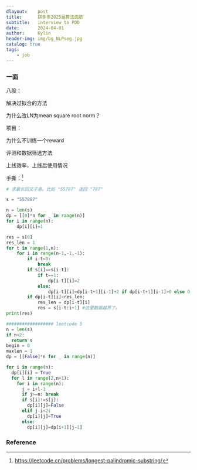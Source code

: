 ```yaml
---
dlayout:    post
title:      拼多多2025届算法面筋
subtitle:   interview to PDD
date:       2024-04-01
author:     Kylin
header-img: img/bg_NLPseg.jpg
catalog: true
tags:
    - job
---
```






### 一面

八股：

解决过拟合的方法

为什么改LN为mean square root norm？

项目：

为什么不训练一个reward

评测和数据筛选方法

上线效率，上线后使用情况

手撕：[^1]

```python
# 求最长回文子串。比如 "55787" 返回 "787"

s = "557887"

n = len(s)
dp = [[0]*n for _ in range(n)]
for i in range(n):
    dp[i][i]=1

res = s[0]
res_len = 1
for t in range(1,n):
    for i in range(n-1,-1,-1):
        if i-t<0:
            break
        if s[i]==s[i-t]:
            if t==1:
                dp[i-t][i]=2
            else:
                dp[i-t][i]=dp[i-t+1][i-1]+2 if dp[i-t+1][i-1]>0 else 0 #这里
        if dp[i-t][i]>res_len:
            res_len = dp[i-t][i]
            res = s[i-t:i+1] #这里数据越界了。
print(res)

################## leetcode 5
n = len(s)
if n<2:
  return s
begin = 0
maxlen = 1
dp = [[False]*n for _ in range(n)]

for i in range(n):
  dp[i][i] = True
  for l in range(2,n+1):
    for i in range(n):
      j = i+l-1
      if j>=n: break
      if s[i]!=s[j]: 
        dp[i][j]=False
      elif j-i<2:
        dp[i][j]=True
      else:
        dp[i][j]=dp[i+1][j-1]
```



### Reference

[^1]: https://leetcode.cn/problems/longest-palindromic-substring/
